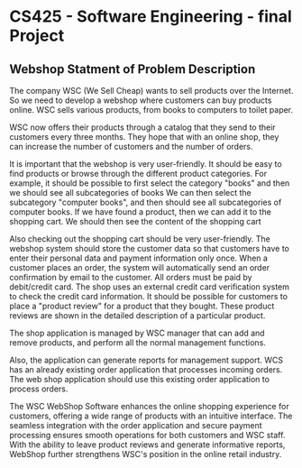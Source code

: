 # CS425 - Software Engineering - final Project 
                       
##  Webshop Statment of Problem Description
                       
The company WSC (We Sell Cheap) wants to sell products over the Internet. So we need to develop a
webshop where customers can buy products online. WSC sells various products, from books to
computers to toilet paper.

WSC now offers their products through a catalog that they send to their customers every three
months. They hope that with an online shop, they can increase the number of customers and the
number of orders.

It is important that the webshop is very user-friendly. It should be easy to find products or browse
through the different product categories. For example, it should be possible to first select the
category "books" and then we should see all subcategories of books We can then select the
subcategory "computer books", and then should see all subcategories of computer books. If we have
found a product, then we can add it to the shopping cart. We should then see the content of the
shopping cart

Also checking out the shopping cart should be very user-friendly. The webshop system should store
the customer data so that customers have to enter their personal data and payment information
only once. When a customer places an order, the system will automatically send an order
confirmation by email to the customer. All orders must be paid by debit/credit card. The shop uses an
external credit card verification system to check the credit card information.
It should be possible for customers to place a "product review" for a product that they bought.
These product reviews are shown in the detailed description of a particular product.

The shop application is managed by WSC manager that can add and remove products, and perform all
the normal management functions.

Also, the application can generate reports for management support.
WCS has an already existing order application that processes incoming orders. The web shop
application should use this existing order application to process orders. 

The WSC WebShop Software enhances the online shopping experience for customers, offering a wide range 
of products with an intuitive interface. The seamless integration with the order application and secure 
payment processing ensures smooth operations for both customers and WSC staff. With the ability to leave 
product reviews and generate informative reports, WebShop further strengthens WSC's position in the 
online retail industry.

